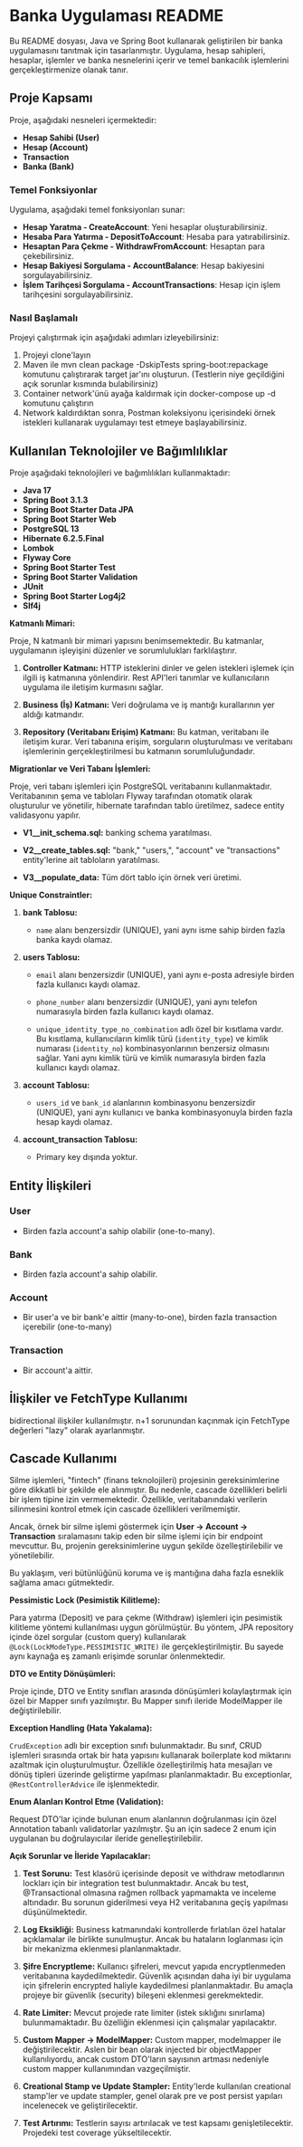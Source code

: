 # Banka Uygulaması README

Bu README dosyası, Java ve Spring Boot kullanarak geliştirilen bir banka uygulamasını tanıtmak için tasarlanmıştır. Uygulama, hesap sahipleri, hesaplar, işlemler ve banka nesnelerini içerir ve temel bankacılık işlemlerini gerçekleştirmenize olanak tanır.

## Proje Kapsamı

Proje, aşağıdaki nesneleri içermektedir:

- **Hesap Sahibi (User)**
- **Hesap (Account)**
- **Transaction**
- **Banka (Bank)**

### Temel Fonksiyonlar

Uygulama, aşağıdaki temel fonksiyonları sunar:

- **Hesap Yaratma - CreateAccount**: Yeni hesaplar oluşturabilirsiniz.
- **Hesaba Para Yatırma - DepositToAccount**: Hesaba para yatırabilirsiniz.
- **Hesaptan Para Çekme - WithdrawFromAccount**: Hesaptan para çekebilirsiniz.
- **Hesap Bakiyesi Sorgulama - AccountBalance**: Hesap bakiyesini sorgulayabilirsiniz.
- **İşlem Tarihçesi Sorgulama - AccountTransactions**: Hesap için işlem tarihçesini sorgulayabilirsiniz.

### Nasıl Başlamalı

Projeyi çalıştırmak için aşağıdaki adımları izleyebilirsiniz:

1. Projeyi clone'layın
2. Maven ile mvn clean package -DskipTests spring-boot:repackage komutunu çalıştırarak target jar'ını oluşturun. (Testlerin niye geçildiğini açık sorunlar kısmında bulabilirsiniz)
3. Container network'ünü ayağa kaldırmak için docker-compose up -d komutunu çalıştırın
4. Network kaldırdıktan sonra, Postman koleksiyonu içerisindeki örnek istekleri kullanarak uygulamayı test etmeye başlayabilirsiniz.

## Kullanılan Teknolojiler ve Bağımlılıklar

Proje aşağıdaki teknolojileri ve bağımlılıkları kullanmaktadır:

- **Java 17**
- **Spring Boot 3.1.3**
- **Spring Boot Starter Data JPA**
- **Spring Boot Starter Web**
- **PostgreSQL 13**
- **Hibernate 6.2.5.Final**
- **Lombok**
- **Flyway Core**
- **Spring Boot Starter Test**
- **Spring Boot Starter Validation**
- **JUnit**
- **Spring Boot Starter Log4j2**
- **Slf4j**

**Katmanlı Mimari:**

Proje, N katmanlı bir mimari yapısını benimsemektedir. Bu katmanlar, uygulamanın işleyişini düzenler ve sorumlulukları farklılaştırır. 

1. **Controller Katmanı:** HTTP isteklerini dinler ve gelen istekleri işlemek için ilgili iş katmanına yönlendirir. Rest API'leri tanımlar ve kullanıcıların uygulama ile iletişim kurmasını sağlar.

2. **Business (İş) Katmanı:** Veri doğrulama ve iş mantığı kurallarının yer aldığı katmandır.

3. **Repository (Veritabanı Erişim) Katmanı:** Bu katman, veritabanı ile iletişim kurar. Veri tabanına erişim, sorguların oluşturulması ve veritabanı işlemlerinin gerçekleştirilmesi bu katmanın sorumluluğundadır.

**Migrationlar ve Veri Tabanı İşlemleri:**

Proje, veri tabanı işlemleri için PostgreSQL veritabanını kullanmaktadır. Veritabanının şema ve tabloları Flyway tarafından otomatik olarak oluşturulur ve yönetilir, hibernate tarafından tablo üretilmez, sadece entity validasyonu yapılır.

- **V1__init_schema.sql:** banking schema yaratılması.

- **V2__create_tables.sql:** "bank," "users,", "account" ve "transactions" entity'lerine ait tabloların yaratılması.

- **V3__populate_data:** Tüm dört tablo için örnek veri üretimi.

**Unique Constraintler:**

1. **bank Tablosu:**

   - `name` alanı benzersizdir (UNIQUE), yani aynı isme sahip birden fazla banka kaydı olamaz.

2. **users Tablosu:**

   - `email` alanı benzersizdir (UNIQUE), yani aynı e-posta adresiyle birden fazla kullanıcı kaydı olamaz.

   - `phone_number` alanı benzersizdir (UNIQUE), yani aynı telefon numarasıyla birden fazla kullanıcı kaydı olamaz.

   - `unique_identity_type_no_combination` adlı özel bir kısıtlama vardır. Bu kısıtlama, kullanıcıların kimlik türü (`identity_type`) ve kimlik numarası (`identity_no`) kombinasyonlarının benzersiz olmasını sağlar. Yani aynı kimlik türü ve kimlik numarasıyla birden fazla kullanıcı kaydı olamaz.

3. **account Tablosu:**

   - `users_id` ve `bank_id` alanlarının kombinasyonu benzersizdir (UNIQUE), yani aynı kullanıcı ve banka kombinasyonuyla birden fazla hesap kaydı olamaz.

4. **account_transaction Tablosu:**

   - Primary key dışında yoktur.
  
## Entity İlişkileri

### User

- Birden fazla account'a sahip olabilir (one-to-many).

### Bank

- Birden fazla account'a sahip olabilir.

### Account

- Bir user'a ve bir bank'e aittir (many-to-one), birden fazla transaction içerebilir (one-to-many)

### Transaction

- Bir account'a aittir.

## İlişkiler ve FetchType Kullanımı

bidirectional ilişkiler kullanılmıştır. n+1 sorunundan kaçınmak için FetchType değerleri "lazy" olarak ayarlanmıştır.

## Cascade Kullanımı

Silme işlemleri, "fintech" (finans teknolojileri) projesinin gereksinimlerine göre dikkatli bir şekilde ele alınmıştır. Bu nedenle, cascade özellikleri belirli bir işlem tipine izin vermemektedir. Özellikle, veritabanındaki verilerin silinmesini kontrol etmek için cascade özellikleri verilmemiştir.

Ancak, örnek bir silme işlemi göstermek için **User -> Account -> Transaction** sıralamasını takip eden bir silme işlemi için bir endpoint mevcuttur. Bu, projenin gereksinimlerine uygun şekilde özelleştirilebilir ve yönetilebilir.

Bu yaklaşım, veri bütünlüğünü koruma ve iş mantığına daha fazla esneklik sağlama amacı gütmektedir.

**Pessimistic Lock (Pesimistik Kilitleme):**

Para yatırma (Deposit) ve para çekme (Withdraw) işlemleri için pesimistik kilitleme yöntemi kullanılması uygun görülmüştür. Bu yöntem, JPA repository içinde özel sorgular (custom query) kullanılarak `@Lock(LockModeType.PESSIMISTIC_WRITE)` ile gerçekleştirilmiştir. Bu sayede aynı kaynağa eş zamanlı erişimde sorunlar önlenmektedir.

**DTO ve Entity Dönüşümleri:**

Proje içinde, DTO ve Entity sınıfları arasında dönüşümleri kolaylaştırmak için özel bir Mapper sınıfı yazılmıştır. Bu Mapper sınıfı ileride ModelMapper ile değiştirilebilir.

**Exception Handling (Hata Yakalama):**

`CrudException` adlı bir exception sınıfı bulunmaktadır. Bu sınıf, CRUD işlemleri sırasında ortak bir hata yapısını kullanarak boilerplate kod miktarını azaltmak için oluşturulmuştur. Özellikle özelleştirilmiş hata mesajları ve dönüş tipleri üzerinde geliştirme yapılması planlanmaktadır. Bu exceptionlar, `@RestControllerAdvice` ile işlenmektedir.

**Enum Alanları Kontrol Etme (Validation):**

Request DTO'lar içinde bulunan enum alanlarının doğrulanması için özel Annotation tabanlı validatorlar yazılmıştır. Şu an için sadece 2 enum için uygulanan bu doğrulayıcılar ileride genelleştirilebilir.

**Açık Sorunlar ve İleride Yapılacaklar:**

1. **Test Sorunu:** Test klasörü içerisinde deposit ve withdraw metodlarının lockları için bir integration test bulunmaktadır. Ancak bu test, @Transactional olmasına rağmen rollback yapmamakta ve inceleme altındadır. Bu sorunun giderilmesi veya H2 veritabanına geçiş yapılması düşünülmektedir.

2. **Log Eksikliği:** Business katmanındaki kontrollerde fırlatılan özel hatalar açıklamalar ile birlikte sunulmuştur. Ancak bu hataların loglanması için bir mekanizma eklenmesi planlanmaktadır.

3. **Şifre Encryptleme:** Kullanıcı şifreleri, mevcut yapıda encryptlenmeden veritabanına kaydedilmektedir. Güvenlik açısından daha iyi bir uygulama için şifrelerin encrypted haliyle kaydedilmesi planlanmaktadır. Bu amaçla projeye bir güvenlik (security) bileşeni eklenmesi gerekmektedir.

4. **Rate Limiter:** Mevcut projede rate limiter (istek sıklığını sınırlama) bulunmamaktadır. Bu özelliğin eklenmesi için çalışmalar yapılacaktır.

5. **Custom Mapper -> ModelMapper:** Custom mapper, modelmapper ile değiştirilecektir. Aslen bir bean olarak injected bir objectMapper kullanılıyordu, ancak custom DTO'ların sayısının artması nedeniyle custom mapper kullanımından vazgeçilmiştir.

6. **Creational Stamp ve Update Stampler:** Entity'lerde kullanılan creational stamp'ler ve update stampler, genel olarak pre ve post persist yapıları incelenecek ve geliştirilecektir.

7. **Test Artırımı:** Testlerin sayısı artırılacak ve test kapsamı genişletilecektir. Projedeki test coverage yükseltilecektir.

